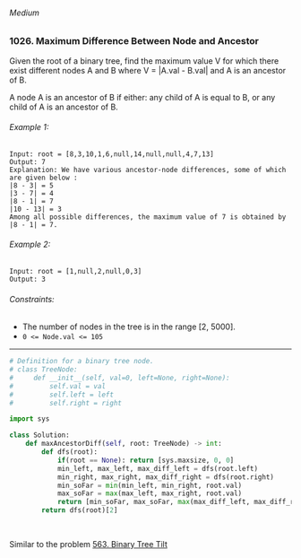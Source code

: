 ###### Medium

### 1026. Maximum Difference Between Node and Ancestor

Given the root of a binary tree, find the maximum value V for which there exist different nodes A and B where V = |A.val - B.val| and A is an ancestor of B.  

A node A is an ancestor of B if either: any child of A is equal to B, or any child of A is an ancestor of B.  

###### Example 1:
```
Input: root = [8,3,10,1,6,null,14,null,null,4,7,13]
Output: 7
Explanation: We have various ancestor-node differences, some of which are given below :
|8 - 3| = 5
|3 - 7| = 4
|8 - 1| = 7
|10 - 13| = 3
Among all possible differences, the maximum value of 7 is obtained by |8 - 1| = 7.
```

###### Example 2:
```
Input: root = [1,null,2,null,0,3]
Output: 3
```

###### Constraints:
- The number of nodes in the tree is in the range [2, 5000].
- `0 <= Node.val <= 105`

***

```python
# Definition for a binary tree node.
# class TreeNode:
#     def __init__(self, val=0, left=None, right=None):
#         self.val = val
#         self.left = left
#         self.right = right

import sys

class Solution:
    def maxAncestorDiff(self, root: TreeNode) -> int:
        def dfs(root):
            if(root == None): return [sys.maxsize, 0, 0]
            min_left, max_left, max_diff_left = dfs(root.left)
            min_right, max_right, max_diff_right = dfs(root.right)
            min_soFar = min(min_left, min_right, root.val)
            max_soFar = max(max_left, max_right, root.val)
            return [min_soFar, max_soFar, max(max_diff_left, max_diff_right, max_soFar-root.val, root.val-min_soFar)]
        return dfs(root)[2]
            
        
```

Similar to the problem [563. Binary Tree Tilt](https://github.com/btghli/Daily-LeetCode/blob/43de77de7d7cb36cac4734db0b827f17a39bf6f1/Daily/563.%20Binary%20Tree%20Tilt.md)
